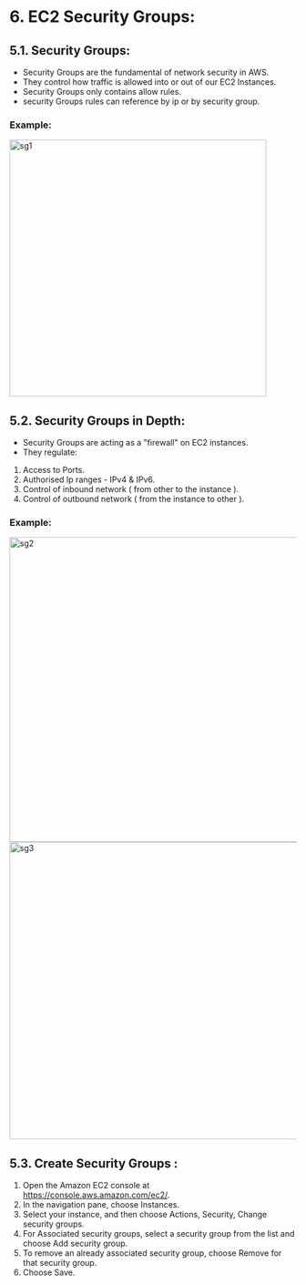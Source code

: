 # 6. EC2 Security Groups:

## 5.1. Security Groups:

+ Security Groups are the fundamental of network security in AWS.
+ They control how traffic is allowed into or out of our EC2 Instances.
+ Security Groups only contains allow rules.
+ security Groups rules can reference by ip or by security group.

### Example:

<img width="451" alt="sg1" src="https://user-images.githubusercontent.com/105772882/227865103-aeb8d6d0-c7cd-49fb-8170-ec1b0b7dd912.PNG">


## 5.2. Security Groups in Depth:

+ Security Groups are acting as a "firewall" on EC2 instances.
+ They regulate:

1. Access to Ports.
2. Authorised Ip ranges - IPv4 & IPv6.
3. Control of inbound network ( from other to the instance ).
4. Control of outbound network ( from the instance to other ).

### Example:

<img width="535" alt="sg2" src="https://user-images.githubusercontent.com/105772882/227865187-13133aee-497c-4ffb-9918-45b9a5707ca1.PNG">

<img width="522" alt="sg3" src="https://user-images.githubusercontent.com/105772882/227865245-57b8331d-0513-4467-9373-6fb44375e62b.PNG">


## 5.3. Create Security Groups :

1. Open the Amazon EC2 console at https://console.aws.amazon.com/ec2/.
2. In the navigation pane, choose Instances.
3. Select your instance, and then choose Actions, Security, Change security groups.
4. For Associated security groups, select a security group from the list and choose Add security group.
5. To remove an already associated security group, choose Remove for that security group.
6. Choose Save.



